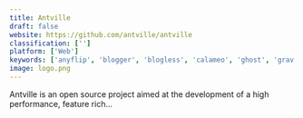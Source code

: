 ```yaml
---
title: Antville
draft: false 
website: https://github.com/antville/antville
classification: ['']
platform: ['Web']
keywords: ['anyflip', 'blogger', 'blogless', 'calameo', 'ghost', 'grav', 'htmly', 'issuu', 'medium', 'mozpi', 'posthaven', 'pressmo', 'proche', 'publish0x', 'raddle', 'readory', 'scrivinor', 'slashdot', 'svbtle', 'wordpress']
image: logo.png
---
```

Antville is an open source project aimed at the development of a high performance, feature rich...